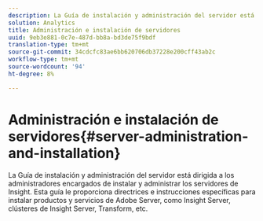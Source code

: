 ```yaml
---
description: La Guía de instalación y administración del servidor está dirigida a los administradores encargados de instalar y administrar los servidores de Insight. Esta guía le proporciona directrices e instrucciones específicas para instalar productos y servicios de Adobe Server, como Insight Server, clústeres de Insight Server, Transform, etc.
solution: Analytics
title: Administración e instalación de servidores
uuid: 9eb3e881-0c7e-487d-bb8a-bd3de75f9bdf
translation-type: tm+mt
source-git-commit: 34cdcfc83ae6bb620706db37228e200cff43ab2c
workflow-type: tm+mt
source-wordcount: '94'
ht-degree: 8%

---
```



# Administración e instalación de servidores{#server-administration-and-installation}

La Guía de instalación y administración del servidor está dirigida a los administradores encargados de instalar y administrar los servidores de Insight. Esta guía le proporciona directrices e instrucciones específicas para instalar productos y servicios de Adobe Server, como Insight Server, clústeres de Insight Server, Transform, etc.

